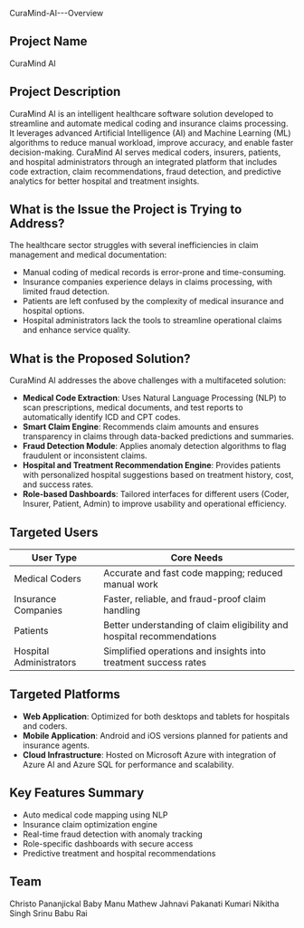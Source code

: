 CuraMind-AI---Overview

## Project Name
CuraMind AI

## Project Description
CuraMind AI is an intelligent healthcare software solution developed to streamline and automate medical coding and insurance claims processing. It leverages advanced Artificial Intelligence (AI) and Machine Learning (ML) algorithms to reduce manual workload, improve accuracy, and enable faster decision-making. CuraMind AI serves medical coders, insurers, patients, and hospital administrators through an integrated platform that includes code extraction, claim recommendations, fraud detection, and predictive analytics for better hospital and treatment insights.

## What is the Issue the Project is Trying to Address?
The healthcare sector struggles with several inefficiencies in claim management and medical documentation:
- Manual coding of medical records is error-prone and time-consuming.
- Insurance companies experience delays in claims processing, with limited fraud detection.
- Patients are left confused by the complexity of medical insurance and hospital options.
- Hospital administrators lack the tools to streamline operational claims and enhance service quality.

## What is the Proposed Solution?
CuraMind AI addresses the above challenges with a multifaceted solution:
- **Medical Code Extraction**: Uses Natural Language Processing (NLP) to scan prescriptions, medical documents, and test reports to automatically identify ICD and CPT codes.
- **Smart Claim Engine**: Recommends claim amounts and ensures transparency in claims through data-backed predictions and summaries.
- **Fraud Detection Module**: Applies anomaly detection algorithms to flag fraudulent or inconsistent claims.
- **Hospital and Treatment Recommendation Engine**: Provides patients with personalized hospital suggestions based on treatment history, cost, and success rates.
- **Role-based Dashboards**: Tailored interfaces for different users (Coder, Insurer, Patient, Admin) to improve usability and operational efficiency.

## Targeted Users
| User Type            | Core Needs                                                            |
|----------------------|------------------------------------------------------------------------|
| Medical Coders        | Accurate and fast code mapping; reduced manual work                  |
| Insurance Companies   | Faster, reliable, and fraud-proof claim handling                     |
| Patients              | Better understanding of claim eligibility and hospital recommendations|
| Hospital Administrators| Simplified operations and insights into treatment success rates     |

## Targeted Platforms
- **Web Application**: Optimized for both desktops and tablets for hospitals and coders.
- **Mobile Application**: Android and iOS versions planned for patients and insurance agents.
- **Cloud Infrastructure**: Hosted on Microsoft Azure with integration of Azure AI and Azure SQL for performance and scalability.

## Key Features Summary
- Auto medical code mapping using NLP
- Insurance claim optimization engine
- Real-time fraud detection with anomaly tracking
- Role-specific dashboards with secure access
- Predictive treatment and hospital recommendations

## Team
Christo Pananjickal Baby
Manu Mathew
Jahnavi Pakanati
Kumari Nikitha Singh
Srinu Babu Rai 






